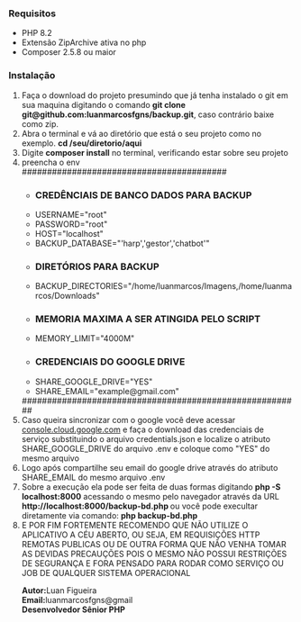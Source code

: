 <h3>Requisitos</h3>
<ul>
<li>PHP 8.2</li>
<li>Extensão ZipArchive ativa no php</li>
<li>Composer 2.5.8 ou maior</li>
</ul>
<h3>Instalação</h3>
<ol>
<li>Faça o download do projeto presumindo que já tenha instalado o git em sua maquina digitando o comando <b>git clone git@github.com:luanmarcosfgns/backup.git</b>, caso contrário baixe como zip. </li>
<li>Abra o terminal e vá ao diretório que está o seu projeto como no exemplo. <b>cd /seu/diretorio/aqui</b>  </li>
<li>Digite <b>composer install</b> no terminal, verificando estar sobre seu projeto </li>
<li>preencha o env
<br>
#########################################
<ul>
<li><h3>CREDÊNCIAIS DE BANCO DADOS PARA BACKUP</h3></li>
<li>USERNAME="root" </li>
<li>PASSWORD="root"</li>
<li>HOST="localhost"</li>
<li>BACKUP_DATABASE="'harp','gestor','chatbot'"</li>

<li><h3>DIRETÓRIOS PARA BACKUP  </h3></li>
<li>BACKUP_DIRECTORIES="/home/luanmarcos/Imagens,/home/luanmarcos/Downloads"</li>

<li><h3>MEMORIA MAXIMA A SER ATINGIDA PELO SCRIPT</h3></li>
<li>MEMORY_LIMIT="4000M"</li>

<li><h3>CREDENCIAIS DO GOOGLE DRIVE</h3></li>
<li>SHARE_GOOGLE_DRIVE="YES"</li>
<li>SHARE_EMAIL="example@gmail.com"</li>
</ul>
########################################################
</li>
<li>Caso queira sincronizar com o google você deve acessar <a href="https://console.cloud.google.com/">console.cloud.google.com</a> e faça o download das credenciais de serviço substituindo o arquivo credentials.json e localize o atributo SHARE_GOOGLE_DRIVE do arquivo .env e coloque como "YES"  
do mesmo arquivo</li>
<li>Logo após compartilhe seu email do google drive através do atributo  SHARE_EMAIL do mesmo arquivo .env </li>
<li>Sobre a execução ela pode ser feita de duas formas digitando <b>php -S localhost:8000</b> acessando o mesmo pelo navegador através da URL <b>http://localhost:8000/backup-bd.php </b> ou você pode execultar diretamente via comando: <b>php backup-bd.php</b></li>
<li>E POR FIM FORTEMENTE RECOMENDO QUE NÃO UTILIZE O APLICATIVO A CÉU ABERTO, OU SEJA, EM REQUISIÇÕES HTTP REMOTAS PUBLICAS OU DE OUTRA FORMA QUE NÃO VENHA TOMAR AS DEVIDAS PRECAUÇÕES POIS O MESMO NÃO POSSUI RESTRIÇÕES DE SEGURANÇA E FORA PENSADO PARA RODAR COMO SERVIÇO OU JOB DE QUALQUER SISTEMA OPERACIONAL</li>
</ol>
<ul style="list-style: none">
<li><b>Autor:</b>Luan Figueira</li>
<li><b>Email:</b>luanmarcosfgns@gmail</li>
<li><b>Desenvolvedor Sênior PHP</b></li>
</ul>